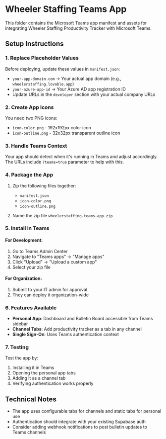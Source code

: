 
# Wheeler Staffing Teams App

This folder contains the Microsoft Teams app manifest and assets for integrating Wheeler Staffing Productivity Tracker with Microsoft Teams.

## Setup Instructions

### 1. Replace Placeholder Values

Before deploying, update these values in `manifest.json`:

- `your-app-domain.com` → Your actual app domain (e.g., `wheelerstaffing.lovable.app`)
- `your-azure-app-id` → Your Azure AD app registration ID
- Update URLs in the `developer` section with your actual company URLs

### 2. Create App Icons

You need two PNG icons:

- `icon-color.png` - 192x192px color icon
- `icon-outline.png` - 32x32px transparent outline icon

### 3. Handle Teams Context

Your app should detect when it's running in Teams and adjust accordingly. The URLs include `?teams=true` parameter to help with this.

### 4. Package the App

1. Zip the following files together:
   - `manifest.json`
   - `icon-color.png`
   - `icon-outline.png`

2. Name the zip file `wheelerstaffing-teams-app.zip`

### 5. Install in Teams

#### For Development:
1. Go to Teams Admin Center
2. Navigate to "Teams apps" → "Manage apps"
3. Click "Upload" → "Upload a custom app"
4. Select your zip file

#### For Organization:
1. Submit to your IT admin for approval
2. They can deploy it organization-wide

### 6. Features Available

- **Personal App**: Dashboard and Bulletin Board accessible from Teams sidebar
- **Channel Tabs**: Add productivity tracker as a tab in any channel
- **Single Sign-On**: Uses Teams authentication context

### 7. Testing

Test the app by:
1. Installing it in Teams
2. Opening the personal app tabs
3. Adding it as a channel tab
4. Verifying authentication works properly

## Technical Notes

- The app uses configurable tabs for channels and static tabs for personal use
- Authentication should integrate with your existing Supabase auth
- Consider adding webhook notifications to post bulletin updates to Teams channels
